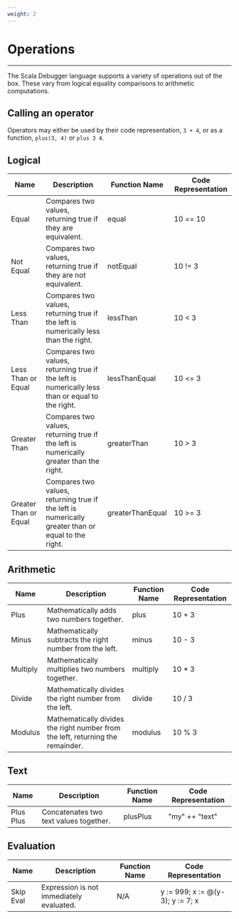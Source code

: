 ```yaml
---
weight: 2
---
```

# Operations

---

The Scala Debugger language supports a variety of operations out of the box.
These vary from logical equality comparisons to arithmetic computations.

## Calling an operator

Operators may either be used by their code representation, `3 + 4`, or as a
function, `plus(3, 4)` or `plus 3 4`.

## Logical

| Name | Description | Function Name | Code Representation |
| ---- | ----------- | ------------- | ------------------- |
| Equal | Compares two values, returning true if they are equivalent. | equal | 10 == 10 |
| Not Equal | Compares two values, returning true if they are not equivalent. | notEqual | 10 != 3 |
| Less Than | Compares two values, returning true if the left is numerically less than the right. | lessThan | 10 < 3 |
| Less Than or Equal | Compares two values, returning true if the left is numerically less than or equal to the right. | lessThanEqual | 10 <= 3 |
| Greater Than | Compares two values, returning true if the left is numerically greater than the right. | greaterThan | 10 > 3 |
| Greater Than or Equal | Compares two values, returning true if the left is numerically greater than or equal to the right. | greaterThanEqual | 10 >= 3 |

## Arithmetic

| Name | Description | Function Name | Code Representation |
| ---- | ----------- | ------------- | ------------------- |
| Plus | Mathematically adds two numbers together. | plus | 10 + 3 |
| Minus | Mathematically subtracts the right number from the left. | minus | 10 - 3 |
| Multiply | Mathematically multiplies two numbers together. | multiply | 10 * 3 |
| Divide | Mathematically divides the right number from the left. | divide | 10 / 3 |
| Modulus | Mathematically divides the right number from the left, returning the remainder. | modulus | 10 % 3 |

## Text

| Name | Description | Function Name | Code Representation |
| ---- | ----------- | ------------- | ------------------- |
| Plus Plus | Concatenates two text values together. | plusPlus | "my" ++ "text" |

## Evaluation

| Name | Description | Function Name | Code Representation |
| ---- | ----------- | ------------- | ------------------- |
| Skip Eval | Expression is not immediately evaluated. | N/A | y := 999; x := @(y-3); y := 7; x |
